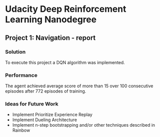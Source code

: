 # Udacity Deep Reinforcement Learning Nanodegree
## Project 1: Navigation - report

### Solution
To execute this project a DQN algorithm was implemented.

### Performance
The agent achieved average score of more than 15 over 100 consecutive episodes after 772 episodes of training.

### Ideas for Future Work
* Implement Prioritize Experience Replay
* Implement Dueling Architecture
* Implement n-step bootstrapping and/or other techniques described in Rainbow